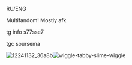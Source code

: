 RU/ENG

Multifandom! Mostly afk

tg info s77sse7

tgc soursema

![12241132_36a8b](https://github.com/user-attachments/assets/ace4f633-d17b-46a8-b2b1-954fc502b404)![wiggle-tabby-slime-wiggle](https://github.com/user-attachments/assets/65b29edf-6886-4691-9b2b-d450b80738b0)































<!---
SemaSour/SemaSour is a ✨ special ✨ repository because its `README.md` (this file) appears on your GitHub profile.
You can click the Preview link to take a look at your changes.
--->
